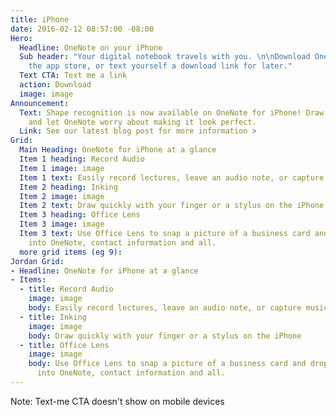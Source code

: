 ```yaml
---
title: iPhone
date: 2016-02-12 08:57:00 -08:00
Hero:
  Headline: OneNote on your iPhone
  Sub header: "Your digital notebook travels with you. \n\nDownload OneNote now from
    the app store, or text yourself a download link for later."
  Text CTA: Text me a link
  action: Download
  image: image
Announcement:
  Text: Shape recognition is now available on OneNote for iPhone! Draw quick diagrams,
    and let OneNote worry about making it look perfect.
  Link: See our latest blog post for more information >
Grid:
  Main Heading: OneNote for iPhone at a glance
  Item 1 heading: Record Audio
  Item 1 image: image
  Item 1 text: Easily record lectures, leave an audio note, or capture musical inspiration.
  Item 2 heading: Inking
  Item 2 image: image
  Item 2 text: Draw quickly with your finger or a stylus on the iPhone
  Item 3 heading: Office Lens
  Item 3 image: image
  Item 3 text: Use Office Lens to snap a picture of a business card and drop it straight
    into OneNote, contact information and all.
  more grid items (eg 9): 
Jordan Grid:
- Headline: OneNote for iPhone at a glance
- Items:
  - title: Record Audio
    image: image
    body: Easily record lectures, leave an audio note, or capture musical inspiration.
  - title: Inking
    image: image
    body: Draw quickly with your finger or a stylus on the iPhone
  - title: Office Lens
    image: image
    body: Use Office Lens to snap a picture of a business card and drop it straight
      into OneNote, contact information and all.
---
```


Note: Text-me CTA doesn't show on mobile devices